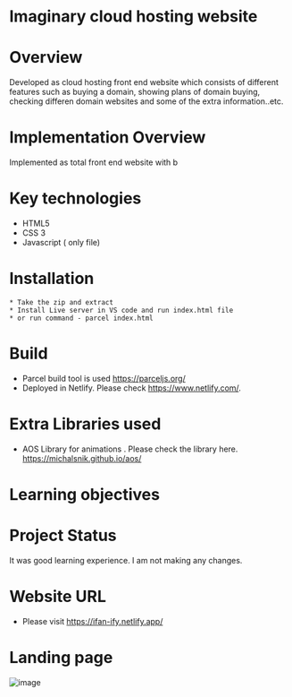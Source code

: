 # Imaginary cloud hosting website

# Overview

Developed as cloud hosting front end website which consists of different features such as buying a domain, showing plans of domain buying, checking differen domain websites and some of the extra information..etc. 

# Implementation Overview
Implemented as total front end website with b

# Key technologies
 * HTML5
 * CSS 3
 * Javascript ( only file)
 
# Installation
    * Take the zip and extract 
    * Install Live server in VS code and run index.html file
    * or run command - parcel index.html
 
# Build 
   * Parcel build tool is used https://parceljs.org/
   * Deployed in Netlify. Please check https://www.netlify.com/. 

# Extra Libraries used
* AOS Library for animations . Please check the library here. https://michalsnik.github.io/aos/

# Learning objectives

# Project Status
It was good learning experience. I am not making any changes. 

# Website URL
* Please visit https://ifan-ify.netlify.app/

# Landing page
![image](https://user-images.githubusercontent.com/112454322/205640063-c161406f-00cb-4150-a69c-e1d609cf1111.png)

